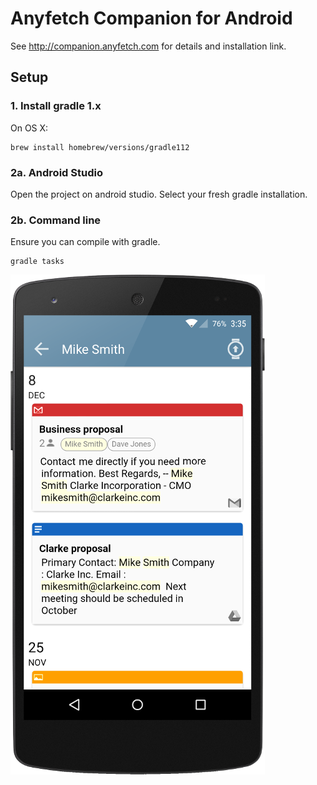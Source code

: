 Anyfetch Companion for Android
==============================
See http://companion.anyfetch.com for details and installation link.


Setup
-----

### 1. Install gradle 1.x

On OS X:

```
brew install homebrew/versions/gradle112
```

### 2a. Android Studio

Open the project on android studio. Select your fresh gradle installation.

### 2b. Command line

Ensure you can compile with gradle.

```
gradle tasks
```

![Onboarding](https://github.com/AnyFetch/companion/blob/master/mobile/src/main/res/drawable-hdpi/screen2_onboarding.png)
